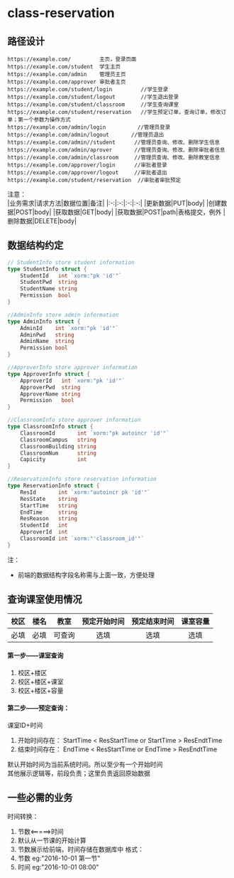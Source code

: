 # class-reservation
## 路径设计
```
https://example.com/         主页，登录页面
https://example.com/student  学生主页
https://example.com/admin    管理员主页
https://example.com/approver 审批者主页
https://example.com/student/login         //学生登录
https://example.com/student/logout        //学生退出登录
https://example.com/student/classroom     //学生查询课室
https://example.com/student/reservation   //学生预定订单，查询订单，修改订单；第一个参数为操作方式
https://example.com/admin/login          //管理员登录
https://example.com/admin/logout       //管理员退出
https://example.com/admin//student      //管理员查询、修改、删除学生信息
https://example.com/admin/aprover       //管理员查询、修改、删除审批者信息
https://example.com/admin/classroom     //管理员查询、修改、删除教室信息
https://example.com/approver/login      //审批者登录
https://example.com/approver/logout     //审批者退出
https://example.com/student/reservation  //审批者审批预定
```
注意：<br />
|业务需求|请求方法|数据位置|备注|
|:-:|:-:|:-:|:-:|
|更新数据|PUT|body|
|创建数据|POST|body|
|获取数据|GET|body|
|获取数据|POST|path|表格提交，例外
|删除数据|DELETE|body|

## 数据结构约定
```go
// StudentInfo store student information
type StudentInfo struct {
	StudentId   int `xorm:"pk 'id'"`
	StudentPwd  string
	StudentName string
	Permission  bool
}

//AdminInfo store admin information
type AdminInfo struct {
	AdminId    int `xorm:"pk 'id'"`
	AdminPwd   string
	AdminName  string
	Permission bool
}

//ApproverInfo store approver information
type ApproverInfo struct {
	ApproverId   int `xorm:"pk 'id'"`
	ApproverPwd  string
	ApproverName string
	Permission   bool
}

//ClassroomInfo store approver information
type ClassroomInfo struct {
	ClassroomId       int `xorm:"pk autoincr 'id'"`
	ClassroomCampus   string
	ClassroomBuilding string
	ClassroomNum      string
	Capicity          int
}

//ReservationInfo store reservation information
type ReservationInfo struct {
	ResId       int `xorm:"autoincr pk 'id'"`
	ResState    string
	StartTime   string
	EndTime     string
	ResReason   string
	StudentId   int
	ApproverId  int
	ClassroomId int `xorm:"'classroom_id'"`
}
```
注：<br />
- 前端的数据结构字段名称需与上面一致，方便处理
## 查询课室使用情况
校区|楼名|教室|预定开始时间|预定结束时间|课室容量
:-:|:-:|:-:|:-:|:-:|:-:|
必填|必填|可查询 | 选填| 选填| 选填|

#### 第一步——课室查询
1. 校区+楼区
2. 校区+楼区+课室
3. 校区+楼区+容量

#### 第二步——预定查询：
课室ID+时间
1. 开始时间存在： StartTime < ResStartTime or StartTime > ResEndtTime
2. 结束时间存在： EndTime < ResStartTime or EndTime > ResEndtTime

默认开始时间为当前系统时间。所以至少有一个开始时间<br />
其他展示逻辑等，前段负责；这里负责返回原始数据

## 一些必需的业务
时间转换： 
1. 节数<=====>时间
2. 默认从一节课的开始计算
3. 节数展示给前端，时间存储在数据库中
格式：
1. 节数 eg:"2016-10-01 第一节"
2. 时间 eg:"2016-10-01 08:00"
